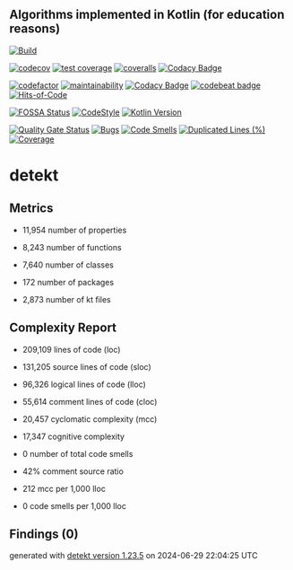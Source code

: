 ## Algorithms implemented in Kotlin (for education reasons)

[![Build](https://github.com/ashtanko/kotlab/actions/workflows/build.yml/badge.svg?branch=main)](https://github.com/ashtanko/kotlab/actions/workflows/build.yml)

[![codecov](https://codecov.io/gh/ashtanko/kotlab/branch/main/graph/badge.svg?token=JEU9EIJMHA)](https://codecov.io/gh/ashtanko/kotlab)
[![test coverage](https://api.codeclimate.com/v1/badges/428fc33c4caf2c832402/test_coverage)](https://codeclimate.com/github/ashtanko/kotlab/test_coverage)
[![coveralls](https://coveralls.io/repos/github/ashtanko/kotlab/badge.svg?branch=main)](https://coveralls.io/github/ashtanko/kotlab?branch=main)
[![Codacy Badge](https://app.codacy.com/project/badge/Coverage/74cad08184b34038bb5c64c317384367)](https://app.codacy.com/gh/ashtanko/kotlab/dashboard?utm_source=gh&utm_medium=referral&utm_content=&utm_campaign=Badge_coverage)

[![codefactor](https://www.codefactor.io/repository/github/ashtanko/kotlab/badge?s=1290c19502114b2413b119de774f8c596d0e4953)](https://www.codefactor.io/repository/github/ashtanko/kotlab)
[![maintainability](https://api.codeclimate.com/v1/badges/428fc33c4caf2c832402/maintainability)](https://codeclimate.com/github/ashtanko/kotlab/maintainability)
[![Codacy Badge](https://app.codacy.com/project/badge/Grade/74cad08184b34038bb5c64c317384367)](https://app.codacy.com/gh/ashtanko/kotlab/dashboard?utm_source=gh&utm_medium=referral&utm_content=&utm_campaign=Badge_grade)
[![codebeat badge](https://codebeat.co/badges/b5a26fee-b6d2-46f2-b121-c3d98cb13c9f)](https://codebeat.co/projects/github-com-ashtanko-kotlab-main)
[![Hits-of-Code](https://hitsofcode.com/github/ashtanko/kotlab?branch=main)](https://hitsofcode.com/github/ashtanko/kotlab/view?branch=main)

[![FOSSA Status](https://app.fossa.com/api/projects/git%2Bgithub.com%2Fashtanko%2Falgorithms-in-depth.svg?type=shield&issueType=license)](https://app.fossa.com/projects/git%2Bgithub.com%2Fashtanko%2Falgorithms-in-depth?ref=badge_shield&issueType=license)
[![CodeStyle](https://img.shields.io/badge/code%20style-%E2%9D%A4-FF4081.svg)](https://ktlint.github.io/)
[![Kotlin Version](https://img.shields.io/badge/kotlin-1.9.21-blue.svg)](http://kotlinlang.org/)

[![Quality Gate Status](https://sonarcloud.io/api/project_badges/measure?project=ashtanko_kotlab&metric=alert_status)](https://sonarcloud.io/summary/new_code?id=ashtanko_kotlab)
[![Bugs](https://sonarcloud.io/api/project_badges/measure?project=ashtanko_kotlab&metric=bugs)](https://sonarcloud.io/summary/new_code?id=ashtanko_kotlab)
[![Code Smells](https://sonarcloud.io/api/project_badges/measure?project=ashtanko_kotlab&metric=code_smells)](https://sonarcloud.io/summary/new_code?id=ashtanko_kotlab)
[![Duplicated Lines (%)](https://sonarcloud.io/api/project_badges/measure?project=ashtanko_kotlab&metric=duplicated_lines_density)](https://sonarcloud.io/summary/new_code?id=ashtanko_kotlab)
[![Coverage](https://sonarcloud.io/api/project_badges/measure?project=ashtanko_kotlab&metric=coverage)](https://sonarcloud.io/summary/new_code?id=ashtanko_kotlab)
# detekt

## Metrics

* 11,954 number of properties

* 8,243 number of functions

* 7,640 number of classes

* 172 number of packages

* 2,873 number of kt files

## Complexity Report

* 209,109 lines of code (loc)

* 131,205 source lines of code (sloc)

* 96,326 logical lines of code (lloc)

* 55,614 comment lines of code (cloc)

* 20,457 cyclomatic complexity (mcc)

* 17,347 cognitive complexity

* 0 number of total code smells

* 42% comment source ratio

* 212 mcc per 1,000 lloc

* 0 code smells per 1,000 lloc

## Findings (0)

generated with [detekt version 1.23.5](https://detekt.dev/) on 2024-06-29 22:04:25 UTC
